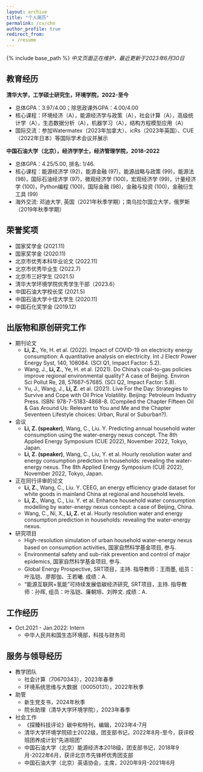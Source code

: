```yaml
---
layout: archive
title: "个人简历"
permalink: /cv/chn
author_profile: true
redirect_from:
  - /resume
---
```


{% include base_path %}
*中文页面正在维护，最近更新于2023年6月30日*

教育经历
------
**清华大学，工学硕士研究生，环境学院，2022-至今**
* 总体GPA：3.97/4.00；除思政课外GPA：4.00/4.00
* 核心课程：环境经济（A），能源经济学与政策（A），社会计算（A），高级统计学（A），生态数据分析（A），机器学习（A），结构方程模型应用（A）
* 国际交流：参加Watermatex（2023年加拿大）、icRs（2023年英国）、CUE（2022年日本）等国际学术会议并展示

**中国石油大学（北京），经济学学士，经济管理学院，2018-2022**
* 总体GPA：4.25/5.00, 排名: 1/46.
* 核心课程：能源经济学 (92)，能源金融 (97)，能源战略与政策 (99)，能源法 (98)，国际石油经济学 (97)，微观经济学 (100)，宏观经济学 (99)，计量经济学 (100)，Python编程 (100)，国际金融 (98)，金融与投资 (100)，金融衍生工具 (99)
* 海外交流: 邓迪大学, 英国（2021年秋季学期）；南乌拉尔国立大学，俄罗斯（2019年秋季学期）


荣誉奖项
------
* 国家奖学金 (2021.11)
* 国家奖学金 (2020.11)
* 北京市优秀本科毕业论文 (2022.11)
* 北京市优秀毕业生 (2022.7)
* 北京市三好学生 (2021.5)
* 清华大学环境学院优秀学生干部（2023.6）
* 中国石油大学校长奖 (2021.5)
* 中国石油大学十佳大学生 (2020.11)
* 中国石化奖学金 (2019.12)


出版物和原创研究工作
------
* 期刊论文  
    * **Li, Z.**, Ye, H. et al. (2022). Impact of COVID-19 on electricity energy consumption: A quantitative analysis on electricity. Int J Electr Power Energy Syst, 140, 108084. (SCI Q1, Impact Factor: 5.2).  
    * Wang, J., **Li, Z.**, Ye, H. et al. (2021). Do China’s coal-to-gas policies improve regional environmental quality? A case of Beijing. Environ Sci Pollut Re, 28, 57667–57685. (SCI Q2, Impact Factor: 5.8).  
    * Yu, J., Wang, J., **Li, Z.** et al. (2021). Live For the Day: Strategies to Survive and Cope with Oil Price Volatility. Beijing: Petroleum Industry Press. ISBN: 978-7-5183-4868-8. (Compiled the Chapter Fifteen Oil & Gas Around Us: Relevant to You and Me and the Chapter Seventeen Lifestyle choices: Urban, Rural or Suburban?).
* 会议
    * **Li, Z. (speaker)**, Wang, C., Liu. Y. Predicting annual household water consumption using the water-energy nexus concept. The 8th Applied Energy Symposium (CUE 2022), November 2022, Tokyo, Japan.  
    * **Li, Z. (speaker)**, Wang, C., Liu, Y. et al. Hourly resolution water and energy consumption prediction in households: revealing the water-energy nexus. The 8th Applied Energy Symposium (CUE 2022), November 2022, Tokyo, Japan.
* 正在同行评审的论文
    * **Li, Z.**, Wang, C., Liu. Y. CEEG, an energy efficiency grade dataset for white goods in mainland China at regional and household levels.
    * **Li, Z.**, Wang, C., Liu. Y. et al. Enhance household water consumption modelling by water-energy nexus concept: a case of Beijing, China.
    * Wang, C., Ni, X., **Li, Z.** et al. Hourly resolution water and energy consumption prediction in households: revealing the water-energy nexus.
* 研究项目
    * High-resolution simulation of urban household water-energy nexus based on consumption activities, 国家自然科学基金项目, 参与.
    * Environmental safety and sub-risk prevention and control of major epidemics, 国家自然科学基金项目, 参与.
    * Global Energy Prospective, SRT项目，主持. 指导教师：王雨墨, 组员：叶泓铠、廖那伽、王若曦. 成绩：A.
    * “能源互联网+氢能”可持续发展低碳经济研究, SRT项目，主持. 指导教师：孙晖, 组员：叶泓铠、廉朝旭、刘晔文. 成绩：A.

工作经历
------
* Oct.2021 - Jan.2022: Intern
  * 中华人民共和国生态环境部，科技与财务司

服务与领导经历
------
* 教学团队
  * 社会计算（70670343），2023年春季
  * 环境系统思维与大数据（00050131），2022年秋季
* 助管
  * 新生党支书，2024年秋季
  * 院长助理（清华大学环境学院），2023年春季
* 社会工作
  * 《探臻科技评论》碳中和特刊，编辑，2023年4-7月
  * 清华大学环境学院硕士2022级，团支部书记，2022年8月-至今，获评校班团养成计划“先进班团”
  * 中国石油大学（北京）能源经济本2018级，团支部书记，2018年9月-2022年6月，获评北京市先锋杯优秀团支部
  * 中国石油大学（北京）英语协会，主席，2020年9月-2021年6月
